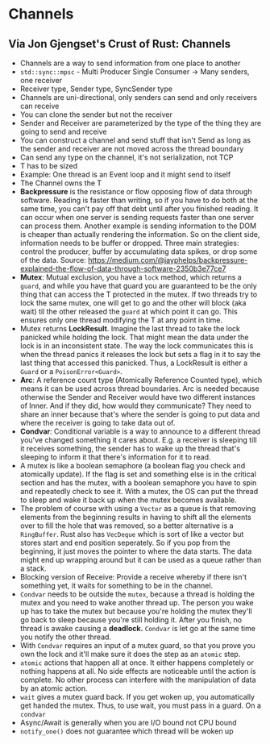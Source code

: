 # Channels
## Via Jon Gjengset's Crust of Rust: Channels
- Channels are a way to send information from one place to another
- `std::sync::mpsc` - Multi Producer Single Consumer -> Many senders, one receiver
- Receiver type, Sender type, SyncSender type
- Channels are uni-directional, only senders can send and only receivers can receive
- You can clone the sender but not the receiver
- Sender and Receiver are parameterized by the type of the thing they are going to send and receive
- You can construct a channel and send stuff that isn't Send as long as the sender and receiver are not moved across the thread boundary
- Can send any type on the channel, it's not serialization, not TCP
- T has to be sized
- Example: One thread is an Event loop and it might send to itself 
- The Channel owns the T
- **Backpressure** is the resistance or flow opposing flow of data through software. Reading is faster than writing, so if you have to do both at the same time, you can't pay off that debt until after you finished reading. It can occur when one server is sending requests faster than one server can process them. Another example is sending information to the DOM is cheaper than actually rendering the information. So on the client side, information needs to be buffer or dropped. Three main strategies: control the producer, buffer by accumulating data spikes, or drop some of the data. Source: https://medium.com/@jayphelps/backpressure-explained-the-flow-of-data-through-software-2350b3e77ce7
- **Mutex**: Mutual exclusion, you have a `lock` method, which returns a `guard`, and while you have that guard you are guaranteed to be the only thing that can access the T protected in the mutex. If two threads try to lock the same mutex, one will get to go and the other will block (aka wait) til the other released the `guard` at which point it can go. This ensures only one thread modifying the T at any point in time.
- Mutex returns **LockResult**. Imagine the last thread to take the lock panicked while holding the lock. That might mean the data under the lock is in an inconsistent state. The way the lock communicates this is when the thread panics it releases the lock but sets a flag in it to say the last thing that accessed this panicked. Thus, a LockResult is either a `Guard` or a `PoisonError<Guard>`. 
- **Arc**: A reference count type (Atomically Reference Counted type), which means it can be used across thread boundaries. Arc is needed because otherwise the Sender and Receiver would have two different instances of Inner. And if they did, how would they communicate? They need to share an inner because that's where the sender is going to put data and where the receiver is going to take data out of.
- **Condvar**: Conditional variable is a way to announce to a different thread you've changed something it cares about. E.g. a receiver is sleeping till it receives something, the sender has to wake up the thread that's sleeping to inform it that there's information for it to read. 
- A mutex is like a boolean semaphore (a boolean flag you check and atomically update). If the flag is set and something else is in the critical section and has the mutex, with a boolean semaphore you have to spin and repeatedly check to see it. With a mutex, the OS can put the thread to sleep and wake it back up when the mutex becomes available.
- The problem of course with using a `Vector` as a queue is that removing elements from the beginning results in having to shift all the elements over to fill the hole that was removed, so a better alternative is a `RingBuffer`. Rust also has `VecDeque` which is sort of like a vector but stores start and end position seperately. So if you pop from the beginning, it just moves the pointer to where the data starts. The data might end up wrapping around but it can be used as a queue rather than a stack.
- Blocking version of Receive: Provide a receive whereby if there isn't something yet, it waits for something to be in the channel.
- `Condvar` needs to be outside the `mutex`, because a thread is holding the mutex and you need to wake another thread up. The person you wake up has to take the mutex but because you're holding the mutex they'll go back to sleep because you're still holding it. After you finish, no thread is awake causing a **deadlock.** `Condvar` is let go at the same time you notify the other thread.
- With `Condvar` requires an input of a mutex guard, so that you prove you own the lock and it'll make sure it does the step as an `atomic` step.
- `atomic` actions that happen all at once. It either happens completely or nothing happens at all. No side effects are noticeable until the action is complete. No other process can interfere with the manipulation of data by an atomic action. 
- `wait` gives a mutex guard back. If you get woken up, you automatically get handed the mutex. Thus, to use wait, you must pass in a guard. On a `condvar`  
- Async/Await is generally when you are I/O bound not CPU bound
- `notify_one()` does not guarantee which thread will be woken up